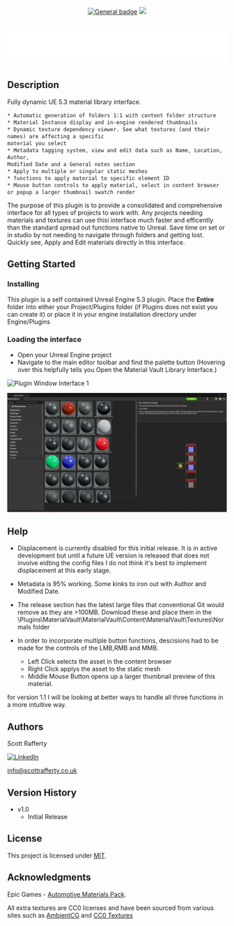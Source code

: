  </a><p align=center>[![General badge](https://img.shields.io/badge/Large&nbsp;Textile&nbsp;Normals-v1.0-<COLOR>.svg)](https://github.com/ScottRaffertyCG/MaterialVault/releases/tag/production/)
<a href="LICENSE.md"><img src="https://img.shields.io/badge/License-MIT-blue.svg"></a>

# ![Logo](Logo_materialVault_v002.png)

## Description

Fully dynamic UE 5.3 material library interface. 

	* Automatic generation of folders 1:1 with content folder structure
	* Material Instance display and in-engine rendered thumbnails
	* Dynamic texture dependency viewer. See what textures (and their names) are affecting a specific 
	material you select
	* Metadata tagging system, view and edit data such as Name, Location, Author, 
 	Modified Date and a General notes section
	* Apply to multiple or singular static meshes
	* functions to apply material to specific element ID
	* Mouse button controls to apply material, select in content browser 
 	or popup a larger thumbnail swatch render

The purpose of this plugin is to provide a consolidated and comprehensive interface for all types of projects to work with. Any projects needing materials and textures can use thisi interface much faster and efficently than the standard spread out functions native to Unreal. Save time on set or in studio by not needing to navigate through folders and getting lost. Quickly see, Apply and Edit materials directly in this interface. 


## Getting Started

### Installing

This plugin is a self contained Unreal Engine 5.3 plugin. Place the **Entire** folder into either your Project/Plugins folder (if Plugins does not exist you can create it) or place it in your engine installation directory under Engine/Plugins

### Loading the interface

* Open your Unreal Engine project
* Navigate to the main editor toolbar and find the palette button (Hovering over this helpfully tells you Open the Material Vault Library Interface.)

 ![Plugin Window Interface 1](MV_Load.gif)

 ![Plugin Window Interface 2](PluginThumbnail.png)

## Help

* Displacement is currently disabled for this initial release. It is in active development but until a future UE version is released that does not involve eidting the config files I do not think it's best to implement displacement at this early stage. 

* Metadata is 95% working. Some kinks to iron out with Author and Modified Date.

* The release section has the latest large files that conventional Git would remove as they are >100MB. Download these and place them in the 
\Plugins\MaterialVault\MaterialVault\Content\MaterialVault\Textures\Normals folder

* In order to incorporate multiple button functions, descisions had to be made for the controls of the LMB,RMB and MMB.
	* Left Click selects the asset in the content browser
	* Right Click applys the asset to the static mesh
	* Middle Mouse Button opens up a larger thumbnail preview of this material. 

for version 1.1 I will be looking at better ways to handle all three functions in a more intuitive way.

## Authors


Scott Rafferty

[![LinkedIn](https://img.shields.io/badge/linkedin-%230077B5.svg?style=for-the-badge&logo=linkedin&logoColor=white)](https://www.linkedin.com/in/scott-rafferty/)


info@scottrafferty.co.uk

## Version History

* v1.0
    * Initial Release

## License

This project is licensed under [MIT](LICENSE.md).

## Acknowledgments

Epic Games - [Automotive Materials Pack](https://www.unrealengine.com/id/login/api/login?client_id=43e2dea89b054198a703f6199bee6d5b&redirect_uri=https%3A%2F%2Fwww.unrealengine.com%2Fmarketplace%2Fen-US%2Fproduct%2Fautomotive-material-pack%3FsessionInvalidated%3Dtrue&prompt=pass_through). 

All extra textures are CC0 licenses and have been sourced from various sites such as [AmbientCG](https://ambientcg.com/) and [CC0 Textures](https://cc0-textures.com/)
